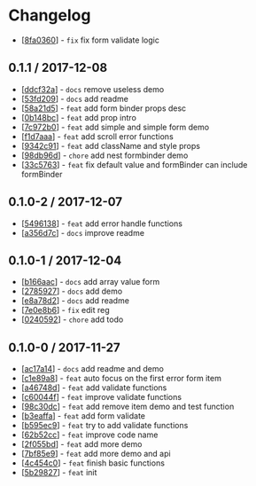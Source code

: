 # Changelog 

  * [[8fa0360](http://gitlab.alibaba-inc.com/ice-components/ice-form-binder/commit/8fa03603395d0cb029fc99c63ebba8e699926cca)] - `fix` fix form validate logic 

## 0.1.1 / 2017-12-08 

  * [[ddcf32a](http://gitlab.alibaba-inc.com/ice-components/ice-form-binder/commit/ddcf32a3bef01303701fd00f6e6e657f2df17b6a)] - `docs` remove useless demo 
  * [[53fd209](http://gitlab.alibaba-inc.com/ice-components/ice-form-binder/commit/53fd209048a99240fdfe863059116875fe4de32a)] - `docs` add readme 
  * [[58a21d5](http://gitlab.alibaba-inc.com/ice-components/ice-form-binder/commit/58a21d503df0c616c7a0af310cbd7ca38a6ddc31)] - `feat` add form binder props desc 
  * [[0b148bc](http://gitlab.alibaba-inc.com/ice-components/ice-form-binder/commit/0b148bc532c7154d795ff11b0f42084ffbabbcc5)] - `feat` add prop intro 
  * [[7c972b0](http://gitlab.alibaba-inc.com/ice-components/ice-form-binder/commit/7c972b0c353e5f797b98c23a55a99ea0edf40c42)] - `feat` add simple and simple form demo 
  * [[f1d7aaa](http://gitlab.alibaba-inc.com/ice-components/ice-form-binder/commit/f1d7aaabd19744e8783afbc4f8376a9cea4b7e1f)] - `feat` add scroll error functions 
  * [[9342c91](http://gitlab.alibaba-inc.com/ice-components/ice-form-binder/commit/9342c916ff5f87bba8777e2a8b9acbed07b057fe)] - `feat` add className and style props 
  * [[98db96d](http://gitlab.alibaba-inc.com/ice-components/ice-form-binder/commit/98db96d77f9e086f9a53cd2ada6f911fe0b3841d)] - `chore` add nest formbinder demo 
  * [[33c5763](http://gitlab.alibaba-inc.com/ice-components/ice-form-binder/commit/33c5763edbdc945d019c37ec912f07cc2f61723a)] - `feat` fix default value and formBinder can include formBinder 

## 0.1.0-2 / 2017-12-07 

  * [[5496138](http://gitlab.alibaba-inc.com/ice-components/ice-form-binder/commit/54961384ef3694ab1ad63b0a812e29838be3b758)] - `feat` add error handle functions 
  * [[a356d7c](http://gitlab.alibaba-inc.com/ice-components/ice-form-binder/commit/a356d7cf8529d750f9f534e5518cd2517ede21c8)] - `docs` improve readme 

## 0.1.0-1 / 2017-12-04 

  * [[b166aac](http://gitlab.alibaba-inc.com/ice-components/ice-form-binder/commit/b166aace99b05864ae1e31a4d8031d1bb6fcee69)] - `docs` add array value form 
  * [[2785927](http://gitlab.alibaba-inc.com/ice-components/ice-form-binder/commit/278592735f807352d848ba992a978b9ef8984e50)] - `docs` add demo 
  * [[e8a78d2](http://gitlab.alibaba-inc.com/ice-components/ice-form-binder/commit/e8a78d2d0563d04ef21145abdf279b56d833ac44)] - `docs` add readme 
  * [[7e0e8b6](http://gitlab.alibaba-inc.com/ice-components/ice-form-binder/commit/7e0e8b6b3c3a00fc47ef801f18d6ac8022a75ea5)] - `fix` edit reg 
  * [[0240592](http://gitlab.alibaba-inc.com/ice-components/ice-form-binder/commit/02405920128780c58c9429b55ba00e8151f076dd)] - `chore` add todo 

## 0.1.0-0 / 2017-11-27 

  * [[ac17a14](http://gitlab.alibaba-inc.com/ice-components/ice-form-binder/commit/ac17a14c661902fed3ba69422c1b5307103cb2b1)] - `docs` add readme and demo 
  * [[c1e89a8](http://gitlab.alibaba-inc.com/ice-components/ice-form-binder/commit/c1e89a829017eb6b1d8a48688d8f9ff57c99e5ac)] - `feat` auto focus on the first error form item 
  * [[a46748d](http://gitlab.alibaba-inc.com/ice-components/ice-form-binder/commit/a46748d833145d99d282b761d7f40f3d9b959bea)] - `feat` add validate functions 
  * [[c60044f](http://gitlab.alibaba-inc.com/ice-components/ice-form-binder/commit/c60044f89d8a4e8accd28f6fcd9eabeb710222a1)] - `feat` improve validate functions 
  * [[98c30dc](http://gitlab.alibaba-inc.com/ice-components/ice-form-binder/commit/98c30dcbe2573257785c219c523d94ee29536ab1)] - `feat` add remove item demo and test function 
  * [[b3eaffa](http://gitlab.alibaba-inc.com/ice-components/ice-form-binder/commit/b3eaffa141c68d23c939a6111ee42ab2dcc07cfe)] - `feat` add form validate 
  * [[b595ec9](http://gitlab.alibaba-inc.com/ice-components/ice-form-binder/commit/b595ec90b5a814ed2b7533cb232485085ed279dc)] - `feat` try to add validate functions 
  * [[62b52cc](http://gitlab.alibaba-inc.com/ice-components/ice-form-binder/commit/62b52ccd8cc91f490d66ad6a9ad22be3a41c3968)] - `feat` improve code name 
  * [[2f055bd](http://gitlab.alibaba-inc.com/ice-components/ice-form-binder/commit/2f055bda5be9180cd43e4f8a5ceab2c2a27bb30d)] - `feat` add more demo 
  * [[7bf85e9](http://gitlab.alibaba-inc.com/ice-components/ice-form-binder/commit/7bf85e97ff04ff359a978cb107b2157a914ed7d3)] - `feat` add more demo and api 
  * [[4c454c0](http://gitlab.alibaba-inc.com/ice-components/ice-form-binder/commit/4c454c0458a8869993ec66787c6a8d5cf3ea6a32)] - `feat` finish basic functions 
  * [[5b29827](http://gitlab.alibaba-inc.com/ice-components/ice-form-binder/commit/5b2982798e496d59d054cd97b12fd5259e65a53c)] - `feat` init 

